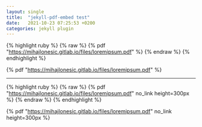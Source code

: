 ```yaml
---
layout: single
title:  "jekyll-pdf-embed test"
date:   2021-10-23 07:25:53 +0200
categories: jekyll plugin
---
```


{% highlight ruby %}
{% raw %}
{% pdf "https://mihajlonesic.gitlab.io/files/loremipsum.pdf" %}
{% endraw %}
{% endhighlight %}

{% pdf "https://mihajlonesic.gitlab.io/files/loremipsum.pdf" %}

---

{% highlight ruby %}
{% raw %}
{% pdf "https://mihajlonesic.gitlab.io/files/loremipsum.pdf" no_link height=300px %}
{% endraw %}
{% endhighlight %}

{% pdf "https://mihajlonesic.gitlab.io/files/loremipsum.pdf" no_link height=300px %}